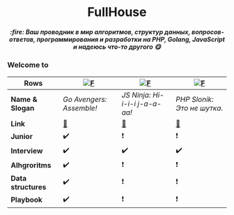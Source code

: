 <div align="center">
  <h1>FullHouse</h1>
  <h5>:fire: Ваш проводник в мир алгоритмов, структур данных, вопросов-ответов, программирования и разработки на PHP, Golang, JavaScript и надеюсь что-то другого 😋</h5>
</div>

### Welcome to

Rows | [![F](https://avatars1.githubusercontent.com/u/64774752?s=60&v=4)](https://github.com/goavengers)  | [![F](https://avatars2.githubusercontent.com/u/65408106?s=60&v=4)](https://github.com/ninja-js)  | [![F](https://avatars2.githubusercontent.com/u/65562998?s=60&v=4)](https://github.com/php-slonik) 
---                 | ---                      | ---                            | ---
**Name & Slogan**   | _Go Avengers: Assemble!_ | _JS Ninja: Hi-i-i-i j-a-a-aa!_ | _PHP Slonik: Это не шутка._ |
**Link**            | [:link:](https://github.com/goavengers) | [:link:](https://github.com/ninja-js) | [:link:](https://github.com/php-slonik) |
**Junior**          | :heavy_check_mark: | :heavy_exclamation_mark: |:heavy_exclamation_mark:
**Interview**       | :heavy_check_mark: | :heavy_check_mark:       | :heavy_check_mark:
**Alhgroritms**     | :heavy_check_mark: | :heavy_exclamation_mark: | :heavy_exclamation_mark:
**Data structures** | :heavy_check_mark: | :heavy_exclamation_mark: | :heavy_exclamation_mark:
**Playbook**        | :heavy_check_mark: | :heavy_exclamation_mark: | :heavy_exclamation_mark:

